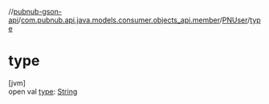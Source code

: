 //[pubnub-gson-api](../../../index.md)/[com.pubnub.api.java.models.consumer.objects_api.member](../index.md)/[PNUser](index.md)/[type](type.md)

# type

[jvm]\
open val [type](type.md): [String](https://docs.oracle.com/javase/8/docs/api/java/lang/String.html)
